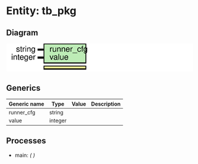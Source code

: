 # Entity: tb_pkg
## Diagram
![Diagram](tb_pkg.svg "Diagram")
## Generics
| Generic name | Type    | Value | Description |
| ------------ | ------- | ----- | ----------- |
| runner_cfg   | string  |       |             |
| value        | integer |       |             |
## Processes
- main: _(  )_

